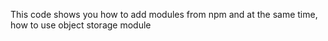 This code shows you how to add modules from npm and at the same time, how to use object storage module
